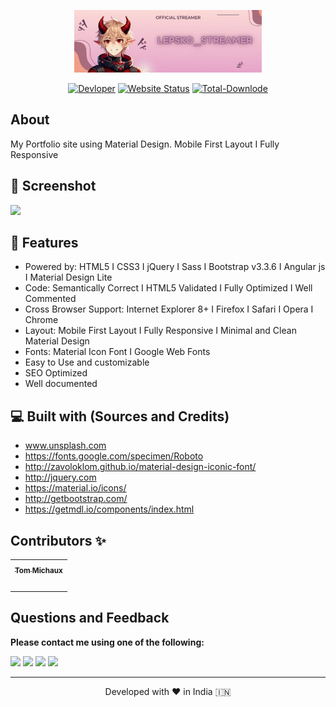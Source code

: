 <p align="center"><a href="https://tommichaux.github.io/tom.github.io"><img alt="linkpe app" src="/img/1080x360 (1).jpg" width="300vw"/></a></p>
<p align="center">
	<a href="https://github.com/PtPrashantTripathi"><img alt="Devloper" src="https://img.shields.io/badge/Devloper-%20Tom%20Michaux-Success.svg?style=flat-square"/></a>
	<a href="https://ptprashanttripathi.github.io"><img alt="Website Status" src="https://img.shields.io/website/http/ptprashanttripathi.github.io.svg?down_message=Down&up_message=Online&style=flat-square"/></a>
	<a href="https://github.com/PtPrashantTripathi/ptprashanttripathi.github.io/graphs/traffic"><img alt="Total-Downlode" src="https://img.shields.io/github/downloads/PtPrashantTripathi/ptprashanttripathi.github.io/total.svg?style=flat-square"/></a>
</p>

## About

My Portfolio site using Material Design. Mobile First Layout I Fully Responsive

## 🚀 Screenshot

![](https://repository-images.githubusercontent.com/281363612/695e6280-1c65-11eb-9dea-911725639157)

## 🧐 Features

- Powered by: HTML5 I CSS3 I jQuery I Sass I Bootstrap v3.3.6 I Angular js I Material Design Lite
- Code: Semantically Correct I HTML5 Validated I Fully Optimized I Well Commented
- Cross Browser Support: Internet Explorer 8+ I Firefox I Safari I Opera I Chrome
- Layout: Mobile First Layout I Fully Responsive I Minimal and Clean Material Design
- Fonts: Material Icon Font I Google Web Fonts
- Easy to Use and customizable
- SEO Optimized
- Well documented

## 💻 Built with (Sources and Credits)

- www.unsplash.com
- https://fonts.google.com/specimen/Roboto
- http://zavoloklom.github.io/material-design-iconic-font/
- http://jquery.com
- https://material.io/icons/
- http://getbootstrap.com/
- https://getmdl.io/components/index.html

## Contributors ✨

<table>
	<tr>
		<th align="center">
				<a href="https://github.com/TomMichaux">
					<sub><b>Tom Michaux</b></sub>
				</a>
		</th>
  	</tr>
 	<tr>
		<td align="center">
			<a href="https://github.com/TomMichaux">
				<img src="https://avatars.githubusercontent.com/u/180388141?v=4&size=64" width="100px;" alt=""/>
			</a>
		</td>
	</tr>
</table>

## Questions and Feedback

**Please contact me using one of the following:**

[![](https://img.shields.io/badge/twitter-%231DA1F2.svg?&style=for-the-badge&logo=twitter&logoColor=white)](https://x.com/Lepsko_streamer)
[![](https://img.shields.io/badge/twitch-9146FF.svg?&style=for-the-badge&logo=twitch&logoColor=white)](https://www.twitch.tv/lepskosysuna)
[![](https://img.shields.io/badge/youtube-FF0000.svg?&style=for-the-badge&logo=youtube&logoColor=white)](https://www.youtube.com/@lepsko_Bread)
[![](https://img.shields.io/badge/discord-5865F2.svg?&style=for-the-badge&logo=discord&logoColor=white)](https://discord.gg/Cx3NuVAHNQ)

<hr>
<p align="center">  
Developed with ❤️ in India 🇮🇳 
</p>

